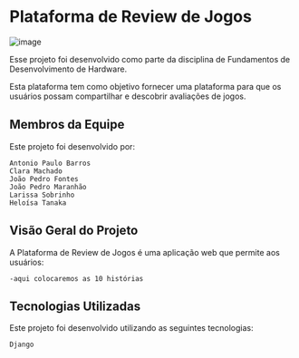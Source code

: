 # Plataforma de Review de Jogos
![image](https://github.com/lariisantos/Projeto-FDS/assets/142417937/f018c00d-9b12-4d22-a83e-7bba8b0d4c38)


Esse projeto foi desenvolvido como parte da disciplina de Fundamentos de Desenvolvimento de Hardware. 

Esta plataforma tem como objetivo fornecer uma plataforma para que os usuários possam compartilhar e descobrir avaliações de jogos.


## Membros da Equipe

Este projeto foi desenvolvido por:

    Antonio Paulo Barros
    Clara Machado
    João Pedro Fontes
    João Pedro Maranhão
    Larissa Sobrinho
    Heloísa Tanaka
    

## Visão Geral do Projeto

A Plataforma de Review de Jogos é uma aplicação web que permite aos usuários:

    -aqui colocaremos as 10 histórias


## Tecnologias Utilizadas

Este projeto foi desenvolvido utilizando as seguintes tecnologias:

    Django
    
